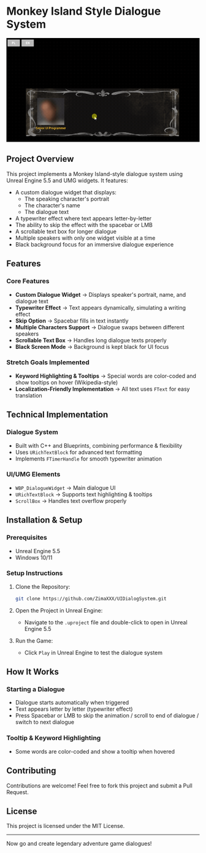 # Monkey Island Style Dialogue System

![Dialogue Preview](Images/Preview.gif)

## Project Overview

This project implements a Monkey Island-style dialogue system using Unreal Engine 5.5 and UMG widgets. It features:

- A custom dialogue widget that displays:
  - The speaking character's portrait
  - The character's name
  - The dialogue text
- A typewriter effect where text appears letter-by-letter
- The ability to skip the effect with the spacebar or LMB
- A scrollable text box for longer dialogue
- Multiple speakers with only one widget visible at a time
- Black background focus for an immersive dialogue experience

## Features

### Core Features

- **Custom Dialogue Widget** → Displays speaker's portrait, name, and dialogue text
- **Typewriter Effect** → Text appears dynamically, simulating a writing effect
- **Skip Option** → Spacebar fills in text instantly
- **Multiple Characters Support** → Dialogue swaps between different speakers
- **Scrollable Text Box** → Handles long dialogue texts properly
- **Black Screen Mode** → Background is kept black for UI focus

### Stretch Goals Implemented

- **Keyword Highlighting & Tooltips** → Special words are color-coded and show tooltips on hover (Wikipedia-style)
- **Localization-Friendly Implementation** → All text uses `FText` for easy translation

## Technical Implementation

### Dialogue System

- Built with C++ and Blueprints, combining performance & flexibility
- Uses `URichTextBlock` for advanced text formatting
- Implements `FTimerHandle` for smooth typewriter animation

### UI/UMG Elements

- `WBP_DialogueWidget` → Main dialogue UI
- `URichTextBlock` → Supports text highlighting & tooltips
- `ScrollBox` → Handles text overflow properly

## Installation & Setup

### Prerequisites

- Unreal Engine 5.5
- Windows 10/11

### Setup Instructions

1. Clone the Repository:

   ```bash
   git clone https://github.com/ZimaXXX/UIDialogSystem.git
   ```

2. Open the Project in Unreal Engine:

   - Navigate to the `.uproject` file and double-click to open in Unreal Engine 5.5

3. Run the Game:

   - Click `Play` in Unreal Engine to test the dialogue system

## How It Works

### Starting a Dialogue

- Dialogue starts automatically when triggered
- Text appears letter by letter (typewriter effect)
- Press Spacebar or LMB to skip the animation / scroll to end of dialogue / switch to next dialogue

### Tooltip & Keyword Highlighting

- Some words are color-coded and show a tooltip when hovered

## Contributing

Contributions are welcome! Feel free to fork this project and submit a Pull Request.

## License

This project is licensed under the MIT License.

---

Now go and create legendary adventure game dialogues!
